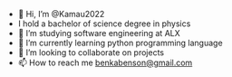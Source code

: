 - 👋 Hi, I’m @Kamau2022
- I hold a bachelor of science degree in physics
- 👀 I’m studying software engineering at ALX
- 🌱 I’m currently learning python programming language
- 💞️ I’m looking to collaborate on projects
- 📫 How to reach me benkabenson@gmail.com

<!---
Kamau2022/Kamau2022 is a ✨ special ✨ repository because its `README.md` (this file) appears on your GitHub profile.
You can click the Preview link to take a look at your changes.
--->
